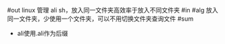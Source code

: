 #out
linux 管理 ali sh，放入同一文件夹高效率于放入不同文件夹
#in
#alg
放入同一文件夹，少使用一个文件夹，可以不用切换文件夹查询文件
#sum
- ali使用.ali作为后缀
